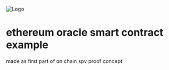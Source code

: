 ![Logo](https://i.postimg.cc/xCtC038W/ilink.png)

# ethereum oracle smart contract example

made as first part of on chain spv proof concept
